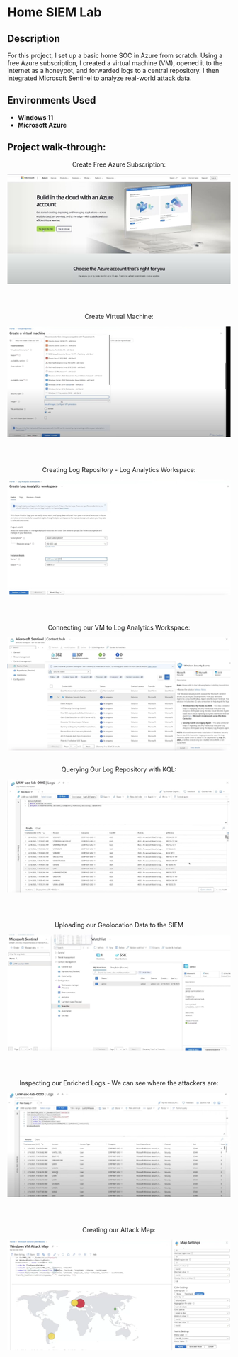 <h1>Home SIEM Lab</h1>


<h2>Description</h2>
For this project, I set up a basic home SOC in Azure from scratch. Using a free Azure subscription, I created a virtual machine (VM), opened it to the internet as a honeypot, and forwarded logs to a central repository. I then integrated Microsoft Sentinel to analyze real-world attack data.
<br />


<h2>Environments Used </h2>

- <b>Windows 11</b> 
- <b>Microsoft Azure</b> 

<h2>Project walk-through:</h2>

<p align="center">
Create Free Azure Subscription: <br/>

![image_alt](https://github.com/ShelShel3/SIEMLab/blob/227061c9ff00794799d30c55d55caf620a5e613f/Screenshot%202025-03-23%20194222.jpg)

<br />
<br />
<p align="center">
Create Virtual Machine:  <br/>

 ![Image Alt](https://github.com/ShelShel3/SIEMLab/blob/5f2c69ec4b5d4c38155bbf8f563ee58fe84e44c6/Screenshot%202025-03-23%20194524.jpg)

<br />
<br />
<p align="center">
Creating Log Repository - Log Analytics Workspace: <br/>

 ![Image Alt](https://github.com/ShelShel3/SIEMLab/blob/94da3b1b7a409f7877715baeae4b873671c1e063/Screenshot%202025-03-24%20172554.jpg)

<br />
<br />
<p align="center">
Connecting our VM to Log Analytics Workspace:  <br/>

 ![Image Alt](https://github.com/ShelShel3/SIEMLab/blob/7d74c040e88ea9820934923bb2c801865e8c725d/Screenshot%202025-03-24%20172629.jpg)
<br />
<br />
<p align="center">
 Querying Our Log Repository with KQL:  <br/>

 ![Image Alt](https://github.com/ShelShel3/SIEMLab/blob/1575a747df5154087cff55ce9b05cf973f3801dc/Screenshot%202025-03-24%20172747.jpg)

<br />
<br />
<p align="center">
 Uploading our Geolocation Data to the SIEM  <br/>

 ![Image Alt](https://github.com/ShelShel3/SIEMLab/blob/a054e7969f695f25c247e76e2616fdc7e1e0c5d4/Screenshot%202025-03-24%20172855.jpg)

<br />
<br />
<p align="center">
 Inspecting our Enriched Logs - We can see where the attackers are:  <br/>

 ![Image Alt](https://github.com/ShelShel3/SIEMLab/blob/59309332bec39b43fc183e61be8644d097023be9/Screenshot%202025-03-26%20195544.jpg)

<br />
<br />
<p align="center">
Creating our Attack Map:  <br/>
 
  ![Image Alt](https://github.com/ShelShel3/SIEMLab/blob/7a4647d93dd9debf5b36f11659bb4573d8d4cffd/Screenshot%202025-03-24%20172928.png)

<br />
<br />
<p align="center">
</p>

<!--
 ```diff
- text in red
+ text in green
! text in orange
# text in gray
@@ text in purple (and bold)@@
```
--!>

